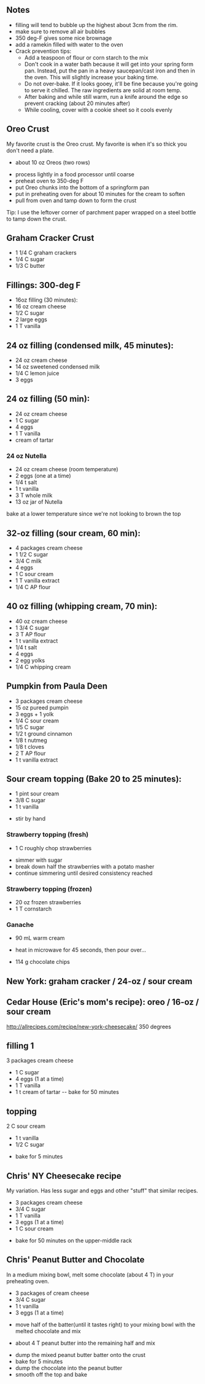 ## Notes
* filling will tend to bubble up the highest about 3cm from the rim.
* make sure to remove all air bubbles
* 350 deg-F gives some nice brownage
* add a ramekin filled with water to the oven
* Crack prevention tips:
  * Add a teaspoon of flour or corn starch to the mix
  * Don't cook in a water bath because it will get into your spring form pan.
    Instead, put the pan in a heavy saucepan/cast iron and then in the oven.
    This will slightly increase your baking time.
  * Do not over-bake. If it looks gooey, it'll be fine because you're going to
    serve it chilled. The raw ingredients are solid at room temp.
  * After baking and while still warm, run a knife around the edge so prevent
    cracking (about 20 minutes after)
  * While cooling, cover with a cookie sheet so it cools evenly


## Oreo Crust

My favorite crust is the Oreo crust. My favorite is when it's so thick you don't
need a plate.

+ about 10 oz Oreos (two rows)
- process lightly in a food processor until coarse
- preheat oven to 350-deg F
- put Oreo chunks into the bottom of a springform pan
- put in preheating oven for about 10 minutes for the cream to soften
- pull from oven and tamp down to form the crust

Tip: I use the leftover corner of parchment paper wrapped on a steel bottle
to tamp down the crust.


## Graham Cracker Crust
+ 1 1/4 C graham crackers
+ 1/4 C sugar
+ 1/3 C butter

## Fillings: 300-deg F
+ 16oz filling (30 minutes):
+ 16 oz cream cheese
+ 1/2 C sugar
+ 2 large eggs
+ 1 T vanilla

## 24 oz filling (condensed milk, 45 minutes):
+ 24 oz cream cheese
+ 14 oz sweetened condensed milk
+ 1/4 C lemon juice
+ 3 eggs

## 24 oz filling (50 min):
+ 24 oz cream cheese
+ 1 C sugar
+ 4 eggs
+ 1 T vanilla
+ cream of tartar

### 24 oz Nutella
+ 24 oz cream cheese (room temperature)
+ 2 eggs (one at a time)
+ 1/4 t salt
+ 1 t vanilla
+ 3 T whole milk
+ 13 oz jar of Nutella

bake at a lower temperature since we're not looking to brown the top


## 32-oz filling (sour cream, 60 min):
+ 4 packages cream cheese
+ 1 1/2 C sugar
+ 3/4 C milk
+ 4 eggs
+ 1 C sour cream
+ 1 T vanilla extract
+ 1/4 C AP flour

## 40 oz filling (whipping cream, 70 min):
+ 40 oz cream cheese
+ 1 3/4 C sugar
+ 3 T AP flour
+ 1 t vanilla extract
+ 1/4 t salt
+ 4 eggs
+ 2 egg yolks
+ 1/4 C whipping cream

## Pumpkin from Paula Deen
+ 3 packages cream cheese
+ 15 oz pureed pumpin
+ 3 eggs + 1 yolk
+ 1/4 C sour cream
+ 1/5 C sugar
+ 1/2 t ground cinnamon
+ 1/8 t nutmeg
+ 1/8 t cloves
+ 2 T AP flour
+ 1 t vanilla extract

## Sour cream topping (Bake 20 to 25 minutes):

+ 1 pint sour cream
+ 3/8 C sugar
+ 1 t vanilla
- stir by hand

### Strawberry topping (fresh)
+ 1 C roughly chop strawberries
- simmer with sugar
- break down half the strawberries with a potato masher
- continue simmering until desired consistency reached

### Strawberry topping (frozen)
+ 20 oz frozen strawberries
+ 1 T cornstarch

### Ganache
+ 90 mL warm cream
- heat in microwave for 45 seconds, then pour over...
+ 114 g chocolate chips

## New York: graham cracker / 24-oz / sour cream
## Cedar House (Eric's mom's recipe): oreo / 16-oz / sour cream

http://allrecipes.com/recipe/new-york-cheesecake/
350 degrees

## filling 1
3 packages cream cheese
+ 1 C sugar
+ 4 eggs (1 at a time)
+ 1 T vanilla
+ 1 t cream of tartar
-- bake for 50 minutes

## topping
2 C sour cream
+ 1 t vanilla
+ 1/2 C sugar
- bake for 5 minutes


## Chris' NY Cheesecake recipe

My variation. Has less sugar and eggs and other "stuff" that similar recipes.

+ 3 packages cream cheese
+ 3/4 C sugar
+ 1 T vanilla
+ 3 eggs (1 at a time)
+ 1 C sour cream
- bake for 50 minutes on the upper-middle rack

## Chris' Peanut Butter and Chocolate

In a medium mixing bowl, melt some chocolate (about 4 T) in your preheating oven.

+ 3 packages of cream cheese
+ 3/4 C sugar
+ 1 t vanilla
+ 3 eggs (1 at a time)
- move half of the batter(until it tastes right) to your mixing bowl with the melted chocolate and mix
+ about 4 T peanut butter into the remaining half and mix
- dump the mixed peanut butter batter onto the crust
- bake for 5 minutes
- dump the chocolate into the peanut butter
- smooth off the top and bake
